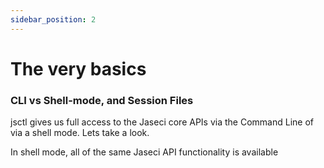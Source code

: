 ```yaml
---
sidebar_position: 2
---
```


# The very basics

### CLI vs Shell-mode, and Session Files

jsctl gives us full access to the Jaseci core APIs via the Command Line of via a shell mode. Lets take a look.

In shell mode, all of the same Jaseci API functionality is available